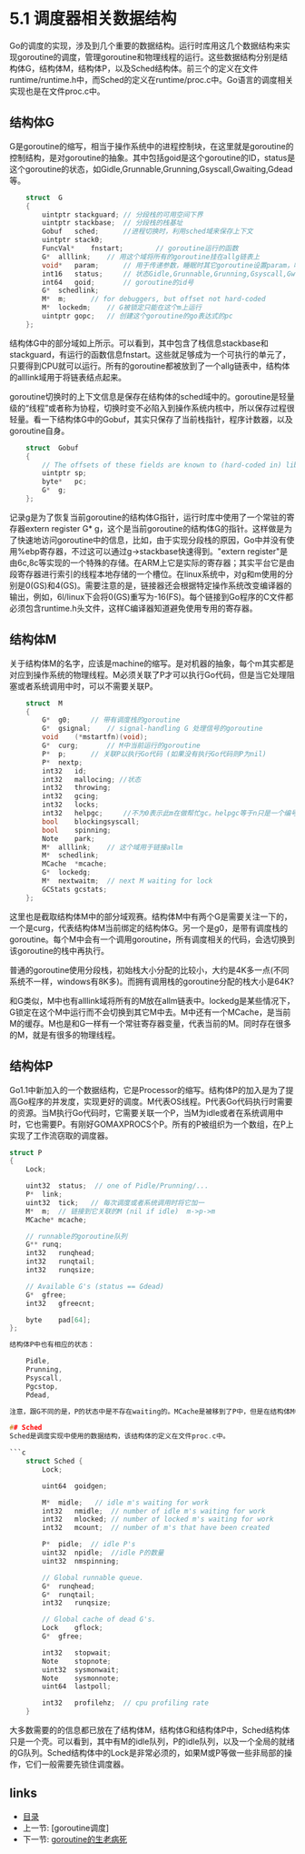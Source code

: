 # 5.1 调度器相关数据结构
Go的调度的实现，涉及到几个重要的数据结构。运行时库用这几个数据结构来实现goroutine的调度，管理goroutine和物理线程的运行。这些数据结构分别是结构体G，结构体M，结构体P，以及Sched结构体。前三个的定义在文件runtime/runtime.h中，而Sched的定义在runtime/proc.c中。Go语言的调度相关实现也是在文件proc.c中。

## 结构体G
G是goroutine的缩写，相当于操作系统中的进程控制块，在这里就是goroutine的控制结构，是对goroutine的抽象。其中包括goid是这个goroutine的ID，status是这个goroutine的状态，如Gidle,Grunnable,Grunning,Gsyscall,Gwaiting,Gdead等。

```c
	struct	G
	{
		uintptr	stackguard;	// 分段栈的可用空间下界
		uintptr	stackbase;	// 分段栈的栈基址	
		Gobuf	sched;		//进程切换时，利用sched域来保存上下文
		uintptr	stack0;
		FuncVal*	fnstart;		// goroutine运行的函数
		G*	alllink;	// 用这个域将所有的goroutine挂在allg链表上
		void*	param;		// 用于传递参数，睡眠时其它goroutine设置param，唤醒时此goroutine可以获取
		int16	status;		// 状态Gidle,Grunnable,Grunning,Gsyscall,Gwaiting,Gdead
		int64	goid;		// goroutine的id号
		G*	schedlink;
		M*	m;		// for debuggers, but offset not hard-coded
		M*	lockedm;	// G被锁定只能在这个m上运行
		uintptr	gopc;	// 创建这个goroutine的go表达式的pc
	};
```

结构体G中的部分域如上所示。可以看到，其中包含了栈信息stackbase和stackguard，有运行的函数信息fnstart。这些就足够成为一个可执行的单元了，只要得到CPU就可以运行。所有的goroutine都被放到了一个allg链表中，结构体的alllink域用于将链表结点起来。

goroutine切换时的上下文信息是保存在结构体的sched域中的。goroutine是轻量级的“线程”或者称为协程，切换时变不必陷入到操作系统内核中，所以保存过程很轻量。看一下结构体G中的Gobuf，其实只保存了当前栈指针，程序计数器，以及goroutine自身。

```c
	struct	Gobuf
	{
		// The offsets of these fields are known to (hard-coded in) libmach.
		uintptr	sp;
		byte*	pc;
		G*	g;
	};
```

记录g是为了恢复当前goroutine的结构体G指针，运行时库中使用了一个常驻的寄存器extern register G* g，这个是当前goroutine的结构体G的指针。这样做是为了快速地访问goroutine中的信息，比如，由于实现分段栈的原因，Go中并没有使用%ebp寄存器，不过这可以通过g->stackbase快速得到。"extern register"是由6c,8c等实现的一个特殊的存储。在ARM上它是实际的寄存器；其实平台它是由段寄存器进行索引的线程本地存储的一个槽位。在linux系统中，对g和m使用的分别是0(GS)和4(GS)。需要注意的是，链接器还会根据特定操作系统改变编译器的输出，例如，6l/linux下会将0(GS)重写为-16(FS)。每个链接到Go程序的C文件都必须包含runtime.h头文件，这样C编译器知道避免使用专用的寄存器。

## 结构体M
关于结构体M的名字，应该是machine的缩写。是对机器的抽象，每个m其实都是对应到操作系统的物理线程。M必须关联了P才可以执行Go代码，但是当它处理阻塞或者系统调用中时，可以不需要关联P。

```c
	struct	M
	{
		G*	g0;		// 带有调度栈的goroutine
		G*	gsignal;	// signal-handling G 处理信号的goroutine
		void	(*mstartfn)(void);
		G*	curg;		// M中当前运行的goroutine
		P*	p;		// 关联P以执行Go代码 (如果没有执行Go代码则P为nil)
		P*	nextp;
		int32	id;
		int32	mallocing; //状态
		int32	throwing;
		int32	gcing;
		int32	locks;
		int32	helpgc;		//不为0表示此m在做帮忙gc。helpgc等于n只是一个编号
		bool	blockingsyscall;
		bool	spinning;
		Note	park;
		M*	alllink;	// 这个域用于链接allm
		M*	schedlink;
		MCache	*mcache;
		G*	lockedg;
		M*	nextwaitm;	// next M waiting for lock
		GCStats	gcstats;
	};
```

这里也是截取结构体M中的部分域观赛。结构体M中有两个G是需要关注一下的，一个是curg，代表结构体M当前绑定的结构体G。另一个是g0，是带有调度栈的goroutine。每个M中会有一个调用goroutine，所有调度相关的代码，会选切换到该goroutine的栈中再执行。

普通的goroutine使用分段栈，初始栈大小分配的比较小，大约是4K多一点(不同系统不一样，windows有8K多)。而拥有调用栈的goroutine分配的栈大小是64K?

和G类似，M中也有alllink域将所有的M放在allm链表中。lockedg是某些情况下，G锁定在这个M中运行而不会切换到其它M中去。M中还有一个MCache，是当前M的缓存。M也是和G一样有一个常驻寄存器变量，代表当前的M。同时存在很多的M，就是有很多的物理线程。

## 结构体P
Go1.1中新加入的一个数据结构，它是Processor的缩写。结构体P的加入是为了提高Go程序的并发度，实现更好的调度。M代表OS线程。P代表Go代码执行时需要的资源。当M执行Go代码时，它需要关联一个P，当M为idle或者在系统调用中时，它也需要P。有刚好GOMAXPROCS个P。所有的P被组织为一个数组，在P上实现了工作流窃取的调度器。

```c
struct P
{
	Lock;

	uint32	status;  // one of Pidle/Prunning/...
	P*	link;
	uint32	tick;   // 每次调度或者系统调用时将它加一
	M*	m;	// 链接到它关联的M (nil if idle)  m->p->m
	MCache*	mcache;

	// runnable的goroutine队列
	G**	runq;
	int32	runqhead;
	int32	runqtail;
	int32	runqsize;

	// Available G's (status == Gdead)
	G*	gfree;
	int32	gfreecnt;

	byte	pad[64];
};

结构体P中也有相应的状态：

	Pidle,
	Prunning,
	Psyscall,
	Pgcstop,
	Pdead,

注意，跟G不同的是，P的状态中是不存在waiting的。MCache是被移到了P中，但是在结构体M中也还保留着。在P中有一个Grunnable的goroutine的队列，这是一个P的局部队列。当P去执行Go代码时，它会优先从自己的这个局部队列中去取，这时可以不用加锁，提高了并发度。如果发现这个队列为空了，则去其它P中的队列中拿一半过来，这样实现工作流窃取的调度。这种情况下是需要给调用器进行加锁的。

## Sched
Sched是调度实现中使用的数据结构，该结构体的定义在文件proc.c中。

```c
	struct Sched {
		Lock;

		uint64	goidgen;

		M*	midle;	 // idle m's waiting for work
		int32	nmidle;	 // number of idle m's waiting for work
		int32	mlocked; // number of locked m's waiting for work
		int32	mcount;	 // number of m's that have been created

		P*	pidle;  // idle P's
		uint32	npidle;  //idle P的数量
		uint32	nmspinning;

		// Global runnable queue.
		G*	runqhead;
		G*	runqtail;
		int32	runqsize;

		// Global cache of dead G's.
		Lock	gflock;
		G*	gfree;

		int32	stopwait;
		Note	stopnote;
		uint32	sysmonwait;
		Note	sysmonnote;
		uint64	lastpoll;

		int32	profilehz;	// cpu profiling rate
	}
```

大多数需要的的信息都已放在了结构体M，结构体G和结构体P中，Sched结构体只是一个壳。可以看到，其中有M的idle队列，P的idle队列，以及一个全局的就绪的G队列。Sched结构体中的Lock是非常必须的，如果M或P等做一些非局部的操作，它们一般需要先锁住调度器。

## links
  * [目录](<preface.md>)
  * 上一节: [goroutine调度]
  * 下一节: [goroutine的生老病死](<05.2.md>)
